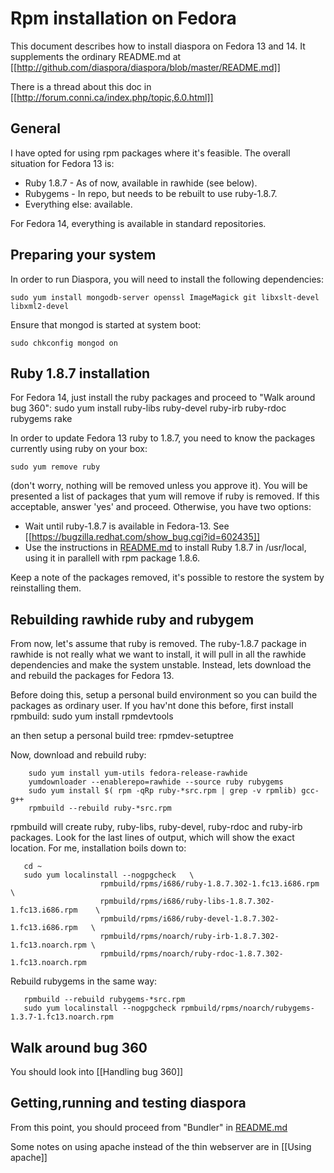 # Rpm installation on Fedora

This document describes how to install diaspora on Fedora 13 and 14. It supplements the
ordinary README.md  at [[http://github.com/diaspora/diaspora/blob/master/README.md]]

There is a thread about this doc in [[http://forum.conni.ca/index.php/topic,6.0.html]]

## General

I have opted for using rpm packages where it's feasible.  The overall situation for Fedora 13 is:

- Ruby 1.8.7 - As of now, available in rawhide (see below).
- Rubygems - In repo, but needs to be rebuilt to use ruby-1.8.7.
- Everything else: available.

For Fedora 14, everything is available in  standard repositories.

## Preparing your system

In order to run Diaspora, you will need to install the following dependencies:

    sudo yum install mongodb-server openssl ImageMagick git libxslt-devel libxml2-devel 

Ensure that mongod is started at system boot:

    sudo chkconfig mongod on

##  Ruby 1.8.7 installation 

For Fedora 14, just install the ruby packages and proceed to "Walk around bug 360":
    sudo yum install  ruby-libs ruby-devel ruby-irb ruby-rdoc rubygems rake

In order to update Fedora 13  ruby to 1.8.7, you need to know the packages currently
using ruby on your box:

    sudo yum remove ruby

(don't worry, nothing will be removed unless you approve it). You will be presented a
list of packages that yum will remove if ruby is removed. If this acceptable, answer
'yes' and proceed. Otherwise, you have two options:

- Wait until ruby-1.8.7 is available in Fedora-13. See
  [[https://bugzilla.redhat.com/show_bug.cgi?id=602435]]
- Use the instructions in  [README.md](http://github.com/diaspora/diaspora/blob/master/README.md)
   to install Ruby 1.8.7 in /usr/local, using it in parallell with rpm package 1.8.6.

Keep a note of the packages removed, it's possible to restore the
system by reinstalling them.

## Rebuilding rawhide ruby and rubygem

From now, let's assume that ruby is removed. The ruby-1.8.7 package in rawhide is
not really what we want to install, it will pull in all the rawhide dependencies
and make the system unstable. Instead, lets download the and rebuild the
packages for Fedora 13.

Before doing this, setup a personal build environment so you can build the packages as
ordinary user. If you hav'nt done this before, first install rpmbuild:
      sudo yum install rpmdevtools

an then setup a personal build tree:
     rpmdev-setuptree

Now, download and rebuild ruby:

        sudo yum install yum-utils fedora-release-rawhide
        yumdownloader --enablerepo=rawhide --source ruby rubygems
        sudo yum install $( rpm -qRp ruby-*src.rpm | grep -v rpmlib) gcc-g++
        rpmbuild --rebuild ruby-*src.rpm

rpmbuild will create ruby, ruby-libs, ruby-devel, ruby-rdoc and ruby-irb packages. Look
for the last lines of output, which will show the exact location. For me, installation
boils down to:

       cd ~
       sudo yum localinstall --nogpgcheck   \
                        rpmbuild/rpms/i686/ruby-1.8.7.302-1.fc13.i686.rpm         \
                        rpmbuild/rpms/i686/ruby-libs-1.8.7.302-1.fc13.i686.rpm    \
                        rpmbuild/rpms/i686/ruby-devel-1.8.7.302-1.fc13.i686.rpm   \
                        rpmbuild/rpms/noarch/ruby-irb-1.8.7.302-1.fc13.noarch.rpm \
                        rpmbuild/rpms/noarch/ruby-rdoc-1.8.7.302-1.fc13.noarch.rpm

Rebuild rubygems in the same way:

       rpmbuild --rebuild rubygems-*src.rpm
       sudo yum localinstall --nogpgcheck rpmbuild/rpms/noarch/rubygems-1.3.7-1.fc13.noarch.rpm

## Walk around bug 360

You should look into [[Handling bug 360]]

## Getting,running and testing diaspora

From this point, you should proceed from  "Bundler" in [README.md](http://github.com/diaspora/diaspora/blob/master/README.md)

Some notes on using apache instead of the thin webserver are in   [[Using apache]]


